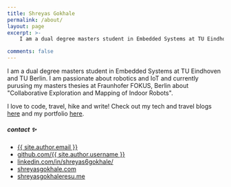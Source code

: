 ```yaml
---
title: Shreyas Gokhale
permalink: /about/
layout: page
excerpt: >-
    I am a dual degree masters student in Embedded Systems at TU Eindhoven and TU Berlin. I am passionate about robotics and IoT and currently purusing my masters thesies at Fraunhofer FOKUS, Berlin about "Collaborative Exploration and Mapping of Indoor Robots".

comments: false
---
```


I am a dual degree masters student in Embedded Systems at TU Eindhoven and TU Berlin. I am passionate about robotics and IoT and currently purusing my masters thesies at Fraunhofer FOKUS, Berlin about "Collaborative Exploration and Mapping of Indoor Robots".

I love to code, travel, hike and write! Check out my tech and travel blogs [here](https://shreyasgokhale.com/) and my portfolio [here](https://www.shreyasgokhaleresu.me/).

##### contact ✨

- [{{ site.author.email }}](mailto:me@shreyasgokhale.com)
- [github.com/{{ site.author.username }}](https://github.com/shreyasgokhale)
- [linkedin.com/in/shreyas6gokhale/](https://www.linkedin.com/in/shreyas6gokhale/)
- [shreyasgokhale.com](https://shreyasgokhale.com/)
- [shreyasgokhaleresu.me](https://www.shreyasgokhaleresu.me/)
